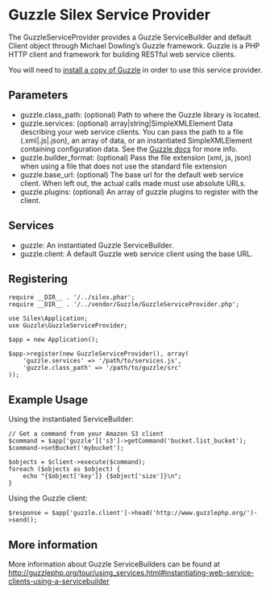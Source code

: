 Guzzle Silex Service Provider
=============================

The GuzzleServiceProvider provides a Guzzle ServiceBuilder and default Client object through Michael Dowling’s Guzzle framework.  Guzzle is a PHP HTTP client and framework for building RESTful web service clients.

You will need to [install a copy of Guzzle](http://guzzlephp.org/tour/installation.html) in order to use this service provider.

Parameters
----------

* guzzle.class_path: (optional) Path to where the Guzzle library is located.
* guzzle.services: (optional) array|string|SimpleXMLElement Data describing your web service clients.  You can pass the path to a file (.xml|.js|.json), an array of data, or an instantiated SimpleXMLElement containing configuration data.  See the [Guzzle docs](http://guzzlephp.org/tour/using_services.html#instantiating-web-service-clients-using-a-servicebuilder) for more info.
* guzzle.builder_format: (optional) Pass the file extension (xml, js, json) when using a file that does not use the standard file extension
* guzzle.base_url: (optional) The base url for the default web service client. When left out, the actual calls made must use absolute URLs.
* guzzle.plugins: (optional) An array of guzzle plugins to register with the client.

Services
--------

* guzzle: An instantiated Guzzle ServiceBuilder.
* guzzle.client: A default Guzzle web service client using the base URL.

Registering
-----------

    require __DIR__ . '/../silex.phar';
    require __DIR__ . '/../vendor/Guzzle/GuzzleServiceProvider.php';

    use Silex\Application;
    use Guzzle\GuzzleServiceProvider;

    $app = new Application();

    $app->register(new GuzzleServiceProvider(), array(
        'guzzle.services' => '/path/to/services.js',
        'guzzle.class_path' => '/path/to/guzzle/src'
    ));

Example Usage
-------------

Using the instantiated ServiceBuilder:

    // Get a command from your Amazon S3 client
    $command = $app['guzzle']['s3']->getCommand('bucket.list_bucket');
    $command->setBucket('mybucket');

    $objects = $client->execute($command);
    foreach ($objects as $object) {
        echo "{$object['key']} {$object['size']}\n";
    }

Using the Guzzle client:

    $response = $app['guzzle.client']->head('http://www.guzzlephp.org/')->send();

More information
----------------
More information about Guzzle ServiceBuilders can be found at http://guzzlephp.org/tour/using_services.html#instantiating-web-service-clients-using-a-servicebuilder
